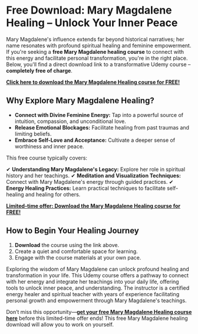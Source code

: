 # Free Download: Mary Magdalene Healing – Unlock Your Inner Peace

Mary Magdalene's influence extends far beyond historical narratives; her name resonates with profound spiritual healing and feminine empowerment. If you're seeking a **free Mary Magdalene healing course** to connect with this energy and facilitate personal transformation, you're in the right place. Below, you'll find a direct download link to a transformative Udemy course – **completely free of charge**.

[**Click here to download the Mary Magdalene Healing course for FREE!**](https://udemywork.com/mary-magdalene-healing)

## Why Explore Mary Magdalene Healing?

*   **Connect with Divine Feminine Energy:** Tap into a powerful source of intuition, compassion, and unconditional love.
*   **Release Emotional Blockages:** Facilitate healing from past traumas and limiting beliefs.
*   **Embrace Self-Love and Acceptance:** Cultivate a deeper sense of worthiness and inner peace.

This free course typically covers:

✔ **Understanding Mary Magdalene's Legacy:** Explore her role in spiritual history and her teachings.
✔ **Meditation and Visualization Techniques:** Connect with Mary Magdalene's energy through guided practices.
✔ **Energy Healing Practices:** Learn practical techniques to facilitate self-healing and healing for others.

[**Limited-time offer: Download the Mary Magdalene Healing course for FREE!**](https://udemywork.com/mary-magdalene-healing)

## How to Begin Your Healing Journey

1.  **Download** the course using the link above.
2.  Create a quiet and comfortable space for learning.
3.  Engage with the course materials at your own pace.

Exploring the wisdom of Mary Magdalene can unlock profound healing and transformation in your life. This Udemy course offers a pathway to connect with her energy and integrate her teachings into your daily life, offering tools to unlock inner peace, and understanding. The instructor is a certified energy healer and spiritual teacher with years of experience facilitating personal growth and empowerment through Mary Magdalene's teachings.

Don’t miss this opportunity—**[get your free Mary Magdalene Healing course here](https://udemywork.com/mary-magdalene-healing)** before this limited-time offer ends! This free Mary Magdalene healing download will allow you to work on yourself.
